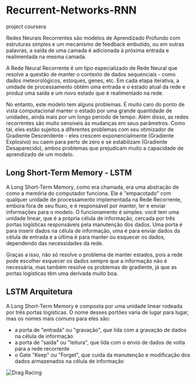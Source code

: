 # Recurrent-Networks-RNN

project coursera

Redes Neurais Recorrentes são modelos de Aprendizado Profundo com estruturas simples e um mecanismo de feedback embutido, ou em outras palavras, a saída de uma camada é adicionada à próxima entrada e realimentada na mesma camada.

A Rede Neural Recorrente é um tipo especializado de Rede Neural que resolve a questão de manter o contexto de dados sequenciais - como dados meteorológicos, estoques, genes, etc. Em cada etapa iterativa, a unidade de processamento obtém uma entrada e o estado atual da rede e produz uma saída e um novo estado que é realimentado na rede.

No entanto, este modelo tem alguns problemas. É muito caro do ponto de vista computacional manter o estado por uma grande quantidade de unidades, ainda mais por um longo período de tempo. Além disso, as redes recorrentes são muito sensíveis às mudanças em seus parâmetros. Como tal, eles estão sujeitos a diferentes problemas com seu otimizador de Gradiente Descendente - eles crescem exponencialmente (Gradiente Explosivo) ou caem para perto de zero e se estabilizam (Gradiente Desaparecido), ambos problemas que prejudicam muito a capacidade de aprendizado de um modelo.

## Long Short-Term Memory - LSTM

A Long Short-Term Memory, como era chamada, era uma abstração de como a memória do computador funciona. Ele é "empacotado" com qualquer unidade de processamento implementada na Rede Recorrente, embora fora de seu fluxo, e é responsável por manter, ler e enviar informações para o modelo. O funcionamento é simples: você tem uma unidade linear, que é a própria célula de informação, cercada por três portas logísticas responsáveis pela manutenção dos dados. Uma porta é para inserir dados na célula de informação, uma é para enviar dados da célula de entrada e a última é para manter ou esquecer os dados, dependendo das necessidades da rede.

Graças a isso, não só resolve o problema de manter estados, pois a rede pode escolher esquecer os dados sempre que a informação não é necessária, mas também resolve os problemas de gradiente, já que as portas logísticas têm uma derivada muito boa.

## LSTM Arquitetura

A Long Short-Term Memory é composta por uma unidade linear rodeada por três portas logísticas. O nome desses portões varia de lugar para lugar, mas os nomes mais comuns para eles são:

 - a porta de "entrada" ou "gravação", que lida com a gravação de dados na célula de informação
 - a porta de "saída" ou "leitura", que lida com o envio de dados de volta para a rede recorrente
 - o Gate "Keep" ou "Forget", que cuida da manutenção e modificação dos dados armazenados na célula de informação

![Drag Racing](Dragster.jpg)